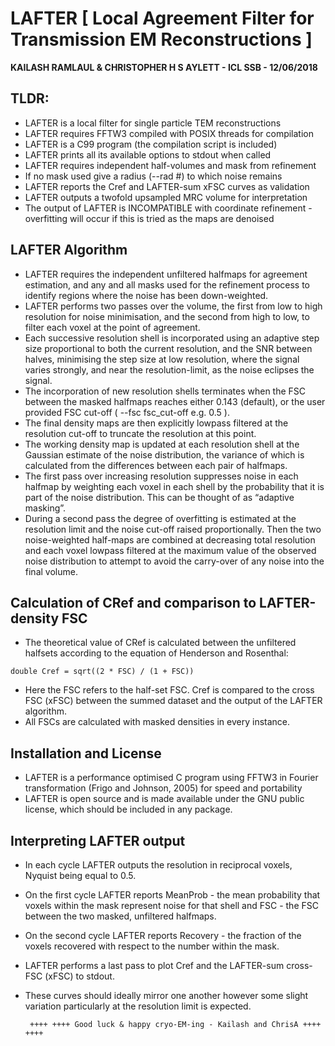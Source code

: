 
# LAFTER [ Local Agreement Filter for Transmission EM Reconstructions ]
__KAILASH RAMLAUL & CHRISTOPHER H S AYLETT - ICL SSB - 12/06/2018__

## TLDR:
- LAFTER is a local filter for single particle TEM reconstructions
- LAFTER requires FFTW3 compiled with POSIX threads for compilation
- LAFTER is a C99 program (the compilation script is included)
- LAFTER prints all its available options to stdout when called
- LAFTER requires independent half-volumes and mask from refinement
- If no mask used give a radius (--rad #) to which noise remains
- LAFTER reports the Cref and LAFTER-sum xFSC curves as validation
- LAFTER outputs a twofold upsampled MRC volume for interpretation
- The output of LAFTER is INCOMPATIBLE with coordinate refinement - overfitting will occur if this is tried as the maps are denoised

## LAFTER Algorithm
- LAFTER requires the independent unfiltered halfmaps for agreement
	 estimation, and any and all masks used for the refinement process
	 to identify regions where the noise has been down-weighted.
- LAFTER performs two passes over the volume, the first from low to
	 high resolution for noise minimisation, and the second from high
	 to low, to filter each voxel at the point of agreement.
- Each successive resolution shell is incorporated using an adaptive
	 step size proportional to both the current resolution, and the SNR
	 between halves, minimising the step size at low resolution, where
	 the signal varies strongly, and near the resolution-limit, as the
	 noise eclipses the signal.
- The incorporation of new resolution shells terminates when the FSC
	 between the masked halfmaps reaches either 0.143 (default), or the
	 user provided FSC cut-off ( --fsc fsc_cut-off e.g. 0.5 ).
- The final density maps are then explicitly lowpass filtered at the
	 resolution cut-off to truncate the resolution at this point.
- The working density map is updated at each resolution shell at the
	 Gaussian estimate of the noise distribution, the variance of which
	 is calculated from the differences between each pair of halfmaps.
- The first pass over increasing resolution suppresses noise in each
	 halfmap by weighting each voxel in each shell by the probability
	 that it is part of the noise distribution. This can be thought of
	 as “adaptive masking”.
- During a second pass the degree of overfitting is estimated at the
	 resolution limit and the noise cut-off raised proportionally. Then
	 the two noise-weighted half-maps are combined at decreasing total
	 resolution and each voxel lowpass filtered at the maximum value of
	 the observed noise distribution to attempt to avoid the carry-over
	 of any noise into the final volume.

## Calculation of CRef and comparison to LAFTER-density FSC
- The theoretical value of CRef is calculated between the unfiltered
halfsets according to the equation of Henderson and Rosenthal:

`double Cref = sqrt((2 * FSC) / (1 + FSC))`

- Here the FSC refers to the half-set FSC. Cref is compared to the
cross FSC (xFSC) between the summed dataset and the output of the LAFTER algorithm.
- All FSCs are calculated with masked densities in every instance.

## Installation and License
- LAFTER is a performance optimised C program using FFTW3 in Fourier transformation (Frigo and Johnson, 2005) for speed and portability
- LAFTER is open source and is made available under the GNU public license, which should be included in any package.

## Interpreting LAFTER output
- In each cycle LAFTER outputs the resolution in reciprocal voxels, Nyquist being equal to 0.5.
- On the first cycle LAFTER reports MeanProb - the mean probability that voxels within the mask represent noise for that shell and FSC - the FSC between the two masked, unfiltered halfmaps.
- On the second cycle LAFTER reports Recovery - the fraction of the voxels recovered with respect to the number within the mask.
- LAFTER performs a last pass to plot Cref and the LAFTER-sum cross- FSC (xFSC) to stdout.
- These curves should ideally mirror one another however some slight variation particularly at the resolution limit is expected.

       ++++ ++++ Good luck & happy cryo-EM-ing - Kailash and ChrisA ++++ ++++
